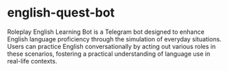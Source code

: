 # english-quest-bot
Roleplay English Learning Bot is a Telegram bot designed to enhance English language proficiency through the simulation of everyday situations. Users can practice English conversationally by acting out various roles in these scenarios, fostering a practical understanding of language use in real-life contexts.
